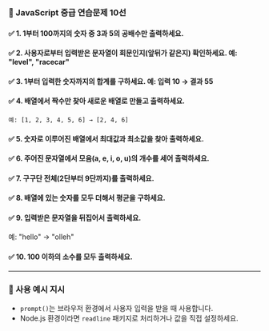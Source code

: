 ### 🧠 JavaScript 중급 연습문제 10선

#### ✅ 1. 1부터 100까지의 숫자 중 3과 5의 공배수만 출력하세요.

#### ✅ 2. 사용자로부터 입력받은 문자열이 회문인지(앞뒤가 같은지) 확인하세요. 예: "level", "racecar"

#### ✅ 3. 1부터 입력한 숫자까지의 합계를 구하세요. 예: 입력 10 → 결과 55

#### ✅ 4. 배열에서 짝수만 찾아 새로운 배열로 만들고 출력하세요.

`예: [1, 2, 3, 4, 5, 6] → [2, 4, 6]`

#### ✅ 5. 숫자로 이루어진 배열에서 최대값과 최소값을 찾아 출력하세요.

#### ✅ 6. 주어진 문자열에서 모음(a, e, i, o, u)의 개수를 세어 출력하세요.

#### ✅ 7. 구구단 전체(2단부터 9단까지)를 출력하세요.

#### ✅ 8. 배열에 있는 숫자를 모두 더해서 평균을 구하세요.

#### ✅ 9. 입력받은 문자열을 뒤집어서 출력하세요.

예: "hello" → "olleh"

#### ✅ 10. 100 이하의 소수를 모두 출력하세요.

---

### 📘 사용 예시 지시

- `prompt()`는 브라우저 환경에서 사용자 입력을 받을 때 사용합니다.
- Node.js 환경이라면 `readline` 패키지로 처리하거나 값을 직접 설정하세요.
